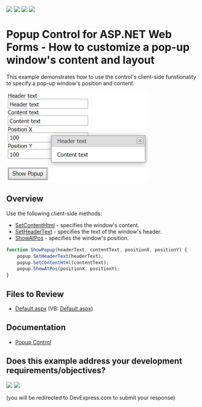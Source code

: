 <!-- default badges list -->
![](https://img.shields.io/endpoint?url=https://codecentral.devexpress.com/api/v1/VersionRange/128565198/13.1.4%2B)
[![](https://img.shields.io/badge/Open_in_DevExpress_Support_Center-FF7200?style=flat-square&logo=DevExpress&logoColor=white)](https://supportcenter.devexpress.com/ticket/details/E3049)
[![](https://img.shields.io/badge/📖_How_to_use_DevExpress_Examples-e9f6fc?style=flat-square)](https://docs.devexpress.com/GeneralInformation/403183)
[![](https://img.shields.io/badge/💬_Leave_Feedback-feecdd?style=flat-square)](#does-this-example-address-your-development-requirementsobjectives)
<!-- default badges end -->
# Popup Control for ASP.NET Web Forms - How to customize a pop-up window's content and layout

This example demonstrates how to use the control's client-side funstionality to specify a pop-up window's position and content.

![Customize Popup Window](customizePopupWindow.png)

## Overview

Use the following client-side methods:

* [SetContentHtml](https://docs.devexpress.com/AspNet/js-ASPxClientPopupControlBase.SetContentHtml(html)) - specifies the window's content.
* [SetHeaderText](https://docs.devexpress.com/AspNet/js-ASPxClientPopupControlBase.SetHeaderText(value)) - specifies the text of the window's header.
* [ShowAtPos](https://docs.devexpress.com/AspNet/js-ASPxClientPopupControlBase.ShowAtPos(x-y)) - specifies the window's position.

```js
function ShowPopup(headerText, contentText, positionX, positionY) {
    popup.SetHeaderText(headerText);
    popup.SetContentHtml(contentText);
    popup.ShowAtPos(positionX, positionY);
}
```

## Files to Review

* [Default.aspx](./CS/WebSite/Default.aspx) (VB: [Default.aspx](./VB/WebSite/Default.aspx))

## Documentation

* [Popup Control](https://docs.devexpress.com/AspNet/3582/components/docking-and-popups/popup-control)
<!-- feedback -->
## Does this example address your development requirements/objectives?

[<img src="https://www.devexpress.com/support/examples/i/yes-button.svg"/>](https://www.devexpress.com/support/examples/survey.xml?utm_source=github&utm_campaign=asp-net-web-forms-popup-customize-content-and-layout&~~~was_helpful=yes) [<img src="https://www.devexpress.com/support/examples/i/no-button.svg"/>](https://www.devexpress.com/support/examples/survey.xml?utm_source=github&utm_campaign=asp-net-web-forms-popup-customize-content-and-layout&~~~was_helpful=no)

(you will be redirected to DevExpress.com to submit your response)
<!-- feedback end -->
